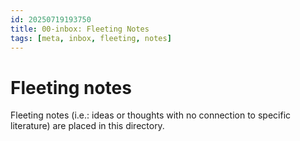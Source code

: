 ```yaml
---
id: 20250719193750
title: 00-inbox: Fleeting Notes
tags: [meta, inbox, fleeting, notes]
---
```


# Fleeting notes
Fleeting notes (i.e.: ideas or thoughts with no connection to specific literature) are placed in this directory.